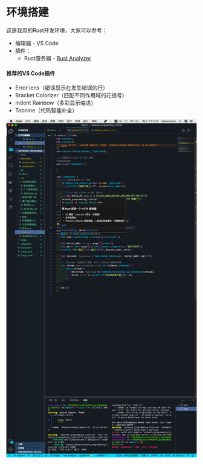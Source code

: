 # 环境搭建

这是我用的Rust开发环境，大家可以参考：

- 编辑器 - VS Code
- 插件：
  - Rust服务器 - [Rust Analyzer](https://rust-analyzer.github.io/)



#### 推荐的VS Code插件

- Error lens（错误显示在发生错误的行）
- Bracket Colorizer（匹配不同作用域的花括号）
- Indent Rainbow（多彩显示缩进）
- Tabnine（代码智能补全）



![环境截屏](./pics/环境截屏.png)
